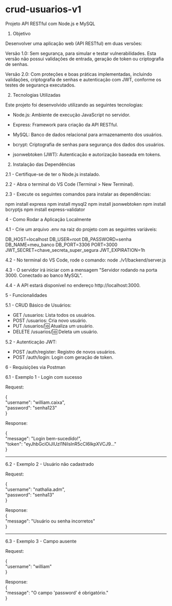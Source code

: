 # crud-usuarios-v1
Projeto API RESTful com Node.js e MySQL

1. Objetivo

Desenvolver uma aplicação web (API RESTful) em duas versões:

Versão 1.0: Sem segurança, para simular e testar vulnerabilidades. Esta versão não possui validações de entrada, geração de token ou criptografia de senhas.

Versão 2.0: Com proteções e boas práticas implementadas, incluindo validações, criptografia de senhas e autenticação com JWT, conforme os testes de segurança executados.

2. Tecnologias Utilizadas

  Este projeto foi desenvolvido utilizando as seguintes tecnologias:

- Node.js: Ambiente de execução JavaScript no servidor.

- Express: Framework para criação da API RESTful.

- MySQL: Banco de dados relacional para armazenamento dos usuários.

- bcrypt: Criptografia de senhas para segurança dos dados dos usuários.

- jsonwebtoken (JWT): Autenticação e autorização baseada em tokens.

2. Instalação das Dependências

2.1 - Certifique-se de ter o Node.js instalado.

2.2 - Abra o terminal do VS Code (Terminal > New Terminal).

2.3 - Execute os seguintes comandos para instalar as dependências:

  npm install express
  npm install mysql2
  npm install jsonwebtoken
  npm install bcryptjs
  npm install express-validator


4 - Como Rodar a Aplicação Localmente

4.1 - Crie um arquivo .env na raiz do projeto com as seguintes variáveis:

DB_HOST=localhost
DB_USER=root
DB_PASSWORD=senha
DB_NAME=meu_banco
DB_PORT=3306
PORT=3000
JWT_SECRET=chave_secreta_super_segura
JWT_EXPIRATION=1h

4.2 - No terminal do VS Code, rode o comando: node ./v1/backend/server.js

4.3 - O servidor irá iniciar com a mensagem "Servidor rodando na porta 3000. Conectado ao banco MySQL".

4.4 - A API estará disponível no endereço http://localhost:3000.


5 - Funcionalidades

5.1 - CRUD Básico de Usuários:

- GET /usuarios: Lista todos os usuários.
- POST /usuarios: Cria novo usuário.
- PUT /usuarios/:id: Atualiza um usuário.
- DELETE /usuarios/:id: Deleta um usuário.

5.2 - Autenticação JWT:

- POST /auth/register: Registro de novos usuários.
- POST /auth/login: Login com geração de token.

6 - Requisições via Postman

6.1 - Exemplo 1 - Login com sucesso

Request:  

{  
  "username": "william.caixa",  
  "password": "senha123"  
}  

Response:

{  
  "message": "Login bem-sucedido!",  
  "token": "eyJhbGciOiJIUzI1NiIsInR5cCI6IkpXVCJ9..."  
}  

------------------------------------------------
6.2 - Exemplo 2 - Usuário não cadastrado  

Request:  

{  
  "username": "nathalia.adm",  
  "password": "senha13"  
}  

Response:  
{  
  "message": "Usuário ou senha incorretos"  
}  

------------------------------------------------
6.3 - Exemplo 3 - Campo ausente  

Request:  

{  
  "username": "william"  
}  

Response:  
{  
  "message": "O campo 'password' é obrigatório."  
}  

